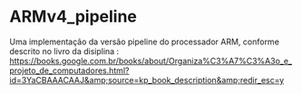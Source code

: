 # ARMv4_pipeline
Uma implementação da versão pipeline do processador ARM, conforme descrito no livro da disiplina : https://books.google.com.br/books/about/Organiza%C3%A7%C3%A3o_e_projeto_de_computadores.html?id=3YaCBAAACAAJ&amp;source=kp_book_description&amp;redir_esc=y
